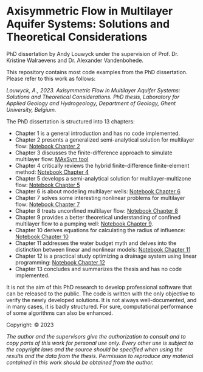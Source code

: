 # Axisymmetric Flow in Multilayer Aquifer Systems: Solutions and Theoretical Considerations
PhD dissertation by Andy Louwyck under the supervision of Prof. Dr. Kristine Walraevens and Dr. Alexander Vandenbohede.

This repository contains most code examples from the PhD dissertation. Please refer to this work as follows:

*Louwyck, A., 2023. Axisymmetric Flow in Multilayer Aquifer Systems: Solutions and Theoretical Considerations. 
PhD thesis, Laboratory for Applied Geology and Hydrogeology, Department of Geology, Ghent University, Belgium.*


The PhD dissertation is structured into 13 chapters:

* Chapter 1 is a general introduction and has no code implemented.
* Chapter 2 presents a generalized semi-analytical solution for multilayer flow: [Notebook Chapter 2](https://github.com/alouwyck/PhD/blob/main/chapter2_generalized_semi_analytical_solution.ipynb)
* Chapter 3 discusses the finite-difference approach to simulate multilayer flow: [MAxSym tool](https://github.com/alouwyck/MAxSym)
* Chapter 4 critically reviews the hybrid finite-difference finite-element method: [Notebook Chapter 4](https://github.com/alouwyck/PhD/blob/main/chapter4_critical_review_AS2D.ipynb)
* Chapter 5 develops a semi-analytical solution for multilayer-multizone flow: [Notebook Chapter 5](https://github.com/alouwyck/PhD/blob/main/chapter5_multilayer_multizone_flow.ipynb)
* Chapter 6 is about modeling multilayer wells: [Notebook Chapter 6](https://github.com/alouwyck/PhD/blob/main/chapter6_multilayer_wells.ipynb)
* Chapter 7 solves some interesting nonlinear problems for multilayer flow: [Notebook Chapter 7](https://github.com/alouwyck/PhD/blob/main/chapter7_two_zone_multiaquifer_systems.ipynb)
* Chapter 8 treats unconfined multilayer flow: [Notebook Chapter 8](https://github.com/alouwyck/PhD/blob/main/chapter7_two_zone_multiaquifer_systems.ipynb)
* Chapter 9 provides a better theoretical understanding of confined multilayer flow to a pumping well: [Notebook Chapter 9](https://github.com/alouwyck/PhD/blob/main/chapter9_understanding_radial_flow.ipynb).
* Chapter 10 derives equations for calculating the radius of influence: [Notebook Chapter 10](https://github.com/alouwyck/PhD/blob/main/chapter10_radius_of_influence_myth.ipynb)
* Chapter 11 addresses the water budget myth and delves into the distinction between linear and nonlinear models: [Notebook Chapter 11](https://github.com/alouwyck/PhD/blob/main/chapter11_water_budget_myth.ipynb)
* Chapter 12 is a practical study optimizing a drainage system using linear programming: [Notebook Chapter 12](https://github.com/alouwyck/PhD/blob/main/chapter12_linear_programming.ipynb)
* Chapter 13 concludes and summarizes the thesis and has no code implemented.

It is not the aim of this PhD research to develop professional software that can be released to
the public. The code is written with the only objective to verify the newly developed solutions. It is
not always well-documented, and in many cases, it is badly structured. For sure, computational
performance of some algorithms can also be enhanced.

Copyright: © 2023

*The author and the supervisors give the authorization to consult and to copy parts of this work for personal use only. Every other use is subject to the copyright laws and the source should be specified when using the results and the data from the thesis. Permission to reproduce any material contained in this work should be obtained from the author.*

